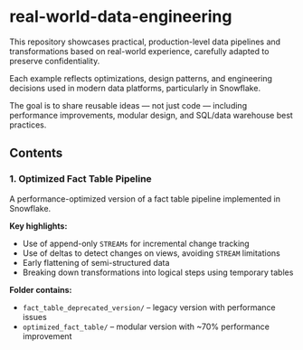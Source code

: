 # real-world-data-engineering

This repository showcases practical, production-level data pipelines and transformations based on real-world experience, carefully adapted to preserve confidentiality.  

Each example reflects optimizations, design patterns, and engineering decisions used in modern data platforms, particularly in Snowflake.

The goal is to share reusable ideas — not just code — including performance improvements, modular design, and SQL/data warehouse best practices.

## Contents

### 1. Optimized Fact Table Pipeline
A performance-optimized version of a fact table pipeline implemented in Snowflake.

**Key highlights:**
- Use of append-only `STREAMs` for incremental change tracking
- Use of deltas to detect changes on views, avoiding `STREAM` limitations
- Early flattening of semi-structured data
- Breaking down transformations into logical steps using temporary tables

**Folder contains:**
- `fact_table_deprecated_version/` – legacy version with performance issues
- `optimized_fact_table/` – modular version with ~70% performance improvement
